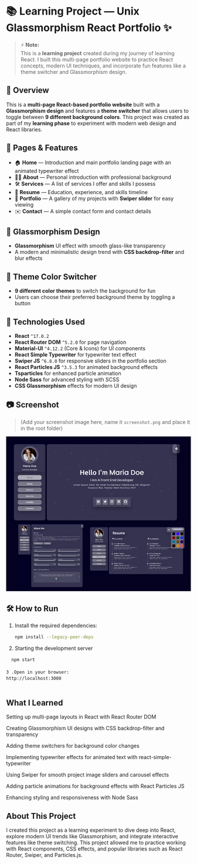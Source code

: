 # 📚 Learning Project — Unix Glassmorphism React Portfolio ✨

> ⚡ **Note:**  
> This is a **learning project** created during my journey of learning React. I built this multi-page portfolio website to practice React concepts, modern UI techniques, and incorporate fun features like a theme switcher and Glassmorphism design.

## 📌 Overview

This is a **multi-page React-based portfolio website** built with a **Glassmorphism design** and features a **theme switcher** that allows users to toggle between **9 different background colors**. This project was created as part of my **learning phase** to experiment with modern web design and React libraries.

## 📌 Pages & Features

- 🏠 **Home** — Introduction and main portfolio landing page with an animated typewriter effect
- 👩‍💼 **About** — Personal introduction with professional background
- 🛠️ **Services** — A list of services I offer and skills I possess
- 📄 **Resume** — Education, experience, and skills timeline
- 🎨 **Portfolio** — A gallery of my projects with **Swiper slider** for easy viewing
- ✉️ **Contact** — A simple contact form and contact details

## 🎨 Glassmorphism Design

- **Glassmorphism** UI effect with smooth glass-like transparency
- A modern and minimalistic design trend with **CSS backdrop-filter** and blur effects

## 🎨 Theme Color Switcher

- **9 different color themes** to switch the background for fun
- Users can choose their preferred background theme by toggling a button

## 🚀 Technologies Used

- **React** `^17.0.2`
- **React Router DOM** `^5.2.0` for page navigation
- **Material-UI** `^4.12.2` (Core & Icons) for UI components
- **React Simple Typewriter** for typewriter text effect
- **Swiper JS** `^6.8.0` for responsive sliders in the portfolio section
- **React Particles JS** `^3.5.3` for animated background effects
- **Tsparticles** for enhanced particle animation
- **Node Sass** for advanced styling with SCSS
- **CSS Glassmorphism** effects for modern UI design

## 📷 Screenshot

> (Add your screenshot image here, name it `screenshot.png` and place it in the root folder)

![App Screenshot](./ss.png)

## 🛠️ How to Run

1. Install the required dependencies:

   ```bash
   npm install --legacy-peer-deps

   ```

2. Starting the development server

```bash
  npm start

3 .Open in your browser:
http://localhost:3000



```

## What I Learned

Setting up multi-page layouts in React with React Router DOM

Creating Glassmorphism UI designs with CSS backdrop-filter and transparency

Adding theme switchers for background color changes

Implementing typewriter effects for animated text with react-simple-typewriter

Using Swiper for smooth project image sliders and carousel effects

Adding particle animations for background effects with React Particles JS

Enhancing styling and responsiveness with Node Sass

## About This Project

I created this project as a learning experiment to dive deep into React, explore modern UI trends like Glassmorphism, and integrate interactive features like theme switching. This project allowed me to practice working with React components, CSS effects, and popular libraries such as React Router, Swiper, and Particles.js.

